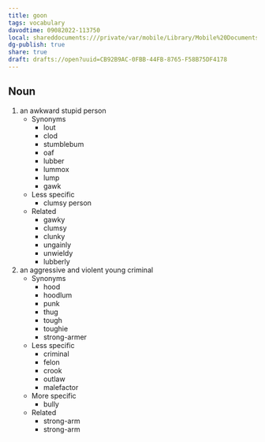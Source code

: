 ```yaml
---
title: goon
tags: vocabulary
davodtime: 09082022-113750
local: shareddocuments:///private/var/mobile/Library/Mobile%20Documents/iCloud~md~obsidian/Documents/OBSHIDDIAN/drafts/CB92B9AC-0FBB-44FB-8765-F58B75DF4178.md
dg-publish: true
share: true
draft: drafts://open?uuid=CB92B9AC-0FBB-44FB-8765-F58B75DF4178
---
```



## Noun

1. an awkward stupid person
	- Synonyms
		- lout
		- clod
		- stumblebum
		- oaf
		- lubber
		- lummox
		- lump
		- gawk
	- Less specific
		- clumsy person
	- Related
		- gawky
		- clumsy
		- clunky
		- ungainly
		- unwieldy
		- lubberly
2. an aggressive and violent young criminal
	- Synonyms
		- hood
		- hoodlum
		- punk
		- thug
		- tough
		- toughie
		- strong-armer
	- Less specific
		- criminal
		- felon
		- crook
		- outlaw
		- malefactor
	- More specific
		- bully
	- Related
		- strong-arm
		- strong-arm


